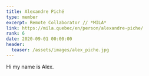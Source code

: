 ```yaml
---
title: Alexandre Piché
type: member
excerpt: Remote Collaborator // *MILA*
link: https://mila.quebec/en/person/alexandre-piche/
rank: 6
date: 2020-09-01 00:00:00
header:
  teaser: /assets/images/alex_piche.jpg
---
```


Hi my name is Alex.
